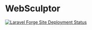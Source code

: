 # WebSculptor
[![Laravel Forge Site Deployment Status](https://img.shields.io/endpoint?url=https%3A%2F%2Fforge.laravel.com%2Fsite-badges%2F76992d89-4bdc-4b7a-bb83-d7547611ee5b&style=plastic)](https://forge.laravel.com/servers/777273/sites/2461403)

